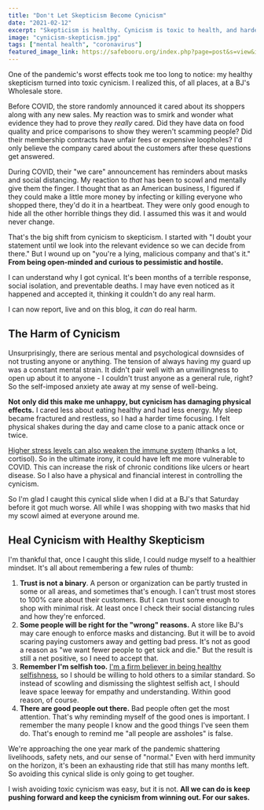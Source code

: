 ```yaml
---
title: "Don't Let Skepticism Become Cynicism"
date: "2021-02-12"
excerpt: "Skepticism is healthy. Cynicism is toxic to health, and harder to keep at bay in a pandemic."
image: "cynicism-skepticism.jpg"
tags: ["mental health", "coronavirus"]
featured_image_link: https://safebooru.org/index.php?page=post&s=view&id=3051143
---
```


One of the pandemic's worst effects took me too long to notice: my healthy skepticism turned into toxic cynicism. I realized this, of all places, at a BJ's Wholesale store.

Before COVID, the store randomly announced it cared about its shoppers along with any new sales. My reaction was to smirk and wonder what evidence they had to prove they _really_ cared. Did they have data on food quality and price comparisons to show they weren't scamming people? Did their membership contracts have unfair fees or expensive loopholes? I'd only believe the company cared about the customers after these questions get answered.

During COVID, their "we care" announcement has reminders about masks and social distancing. My reaction to _that_ has been to scowl and mentally give them the finger. I thought that as an American business, I figured if they could make a little more money by infecting or killing everyone who shopped there, they'd do it in a heartbeat. They were only good enough to hide all the other horrible things they did. I assumed this was it and would never change.

That's the big shift from cynicism to skepticism. I started with "I doubt your statement until we look into the relevant evidence so we can decide from there." But I wound up on "you're a lying, malicious company and that's it." **From being open-minded and curious to pessimistic and hostile.**

I can understand why I got cynical. It's been months of a terrible response, social isolation, and preventable deaths. I may have even noticed as it happened and accepted it, thinking it couldn't do any real harm.

I can now report, live and on this blog, it _can_ do real harm.

## The Harm of Cynicism

Unsurprisingly, there are serious mental and psychological downsides of not trusting anyone or anything. The tension of always having my guard up was a constant mental strain. It didn't pair well with an unwillingness to open up about it to anyone - I couldn't trust anyone as a general rule, right? So the self-imposed anxiety ate away at my sense of well-being.

**Not only did this make me unhappy, but cynicism has damaging physical effects.** I cared less about eating healthy and had less energy. My sleep became fractured and restless, so I had a harder time focusing. I felt physical shakes during the day and came close to a panic attack once or twice.

[Higher stress levels can also weaken the immune system](https://health.clevelandclinic.org/what-happens-when-your-immune-system-gets-stressed-out/) (thanks a lot, cortisol). So in the ultimate irony, it could have left me more vulnerable to COVID. This can increase the risk of chronic conditions like ulcers or heart disease. So I also have a physical and financial interest in controlling the cynicism.

So I'm glad I caught this cynical slide when I did at a BJ's that Saturday before it got much worse. All while I was shopping with two masks that hid my scowl aimed at everyone around me.

## Heal Cynicism with Healthy Skepticism

I'm thankful that, once I caught this slide, I could nudge myself to a healthier mindset. It's all about remembering a few rules of thumb:

1. **Trust is not a binary**. A person or organization can be partly trusted in some or all areas, and sometimes that's enough. I can't trust most stores to 100% care about their customers. But I can trust some enough to shop with minimal risk. At least once I check their social distancing rules and how they're enforced.
2. **Some people will be right for the "wrong" reasons.** A store like BJ's may care enough to enforce masks and distancing. But it will be to avoid scaring paying customers away and getting bad press. It's not as good a reason as "we want fewer people to get sick and die." But the result is still a net positive, so I need to accept that.
3. **Remember I'm selfish too.** [I'm a firm believer in being healthy selfishness](https://www.maxwellantonucci.com/posts/2020/02/09/giving-away-too-much/), so I should be willing to hold others to a similar standard. So instead of scowling and dismissing the slightest selfish act, I should leave space leeway for empathy and understanding. Within good reason, of course.
4. **There are good people out there.** Bad people often get the most attention. That's why reminding myself of the good ones is important. I remember the many people I know and the good things I've seen them do. That's enough to remind me "all people are assholes" is false.

We're approaching the one year mark of the pandemic shattering livelihoods, safety nets, and our sense of "normal." Even with herd immunity on the horizon, it's been an exhausting ride that still has many months left. So avoiding this cynical slide is only going to get tougher.

I wish avoiding toxic cynicism was easy, but it is not. **All we can do is keep pushing forward and keep the cynicism from winning out. For our sakes.**
